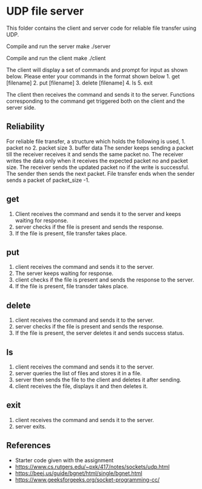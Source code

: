 # UDP file server 
This folder contains the client and server code for reliable file transfer using UDP.

Compile and run the server
    make
    ./server <portno>

Compile and run the client
    make
    ./client <server ip address> <portno>

The client will display a set of commands and prompt for input as shown below.
    Please enter your commands in the format shown below
    1. get [filename]
    2. put [filename]
    3. delete [filename]
    4. ls
    5. exit

The client then receives the command and sends it to the server. 
Functions corresponding to the command get triggered both on the client and the server side.

## Reliability
For reliable file transfer, a structure which holds the following is used,
    1. packet no
    2. packet size
    3. buffer data
The sender keeps sending a packet till the receiver receives it and sends the same packet no.
The receiver writes the data only when it receives the expected packet no and packet size. 
The receiver sends the updated packet no if the write is successful.
The sender then sends the next packet.
File transfer ends when the sender sends a packet of packet_size -1.

## get
1. Client receives the command and sends it to the server and keeps waiting for response.
2. server checks if the file is present and sends the response.
3. If the file is present, file transfer takes place.

## put
1. client receives the command and sends it to the server.
2. The server keeps waiting for response.
2. client checks if the file is present and sends the response to the server.
3. If the file is present, file transder takes place.

## delete
1. client receives the command and sends it to the server.
2. server checks if the file is present and sends the response.
3. If the file is present, the server deletes it and sends success status.

## ls
1. client receives the command and sends it to the server.
2. server queries the list of files and stores it in a file.
3. server then sends the file to the client and deletes it after sending.
4. client receives the file, displays it and then deletes it.

## exit
1. client receives the command and sends it to the server.
2. server exits.

## References
 * Starter code given with the assignment
 * https://www.cs.rutgers.edu/~pxk/417/notes/sockets/udp.html
 * https://beej.us/guide/bgnet/html/single/bgnet.html
 * https://www.geeksforgeeks.org/socket-programming-cc/


 


